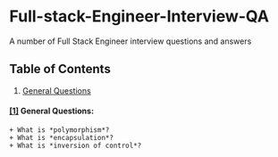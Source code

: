 # Full-stack-Engineer-Interview-QA
A number of Full Stack Engineer interview questions and answers

## <a name='topic'>Table of Contents</a>

  1. [General Questions](#general)

#### [[1]](#general) <a name='general'>General Questions:</a>
    + What is *polymorphism*?
    + What is *encapsulation*?
    + What is *inversion of control*?

